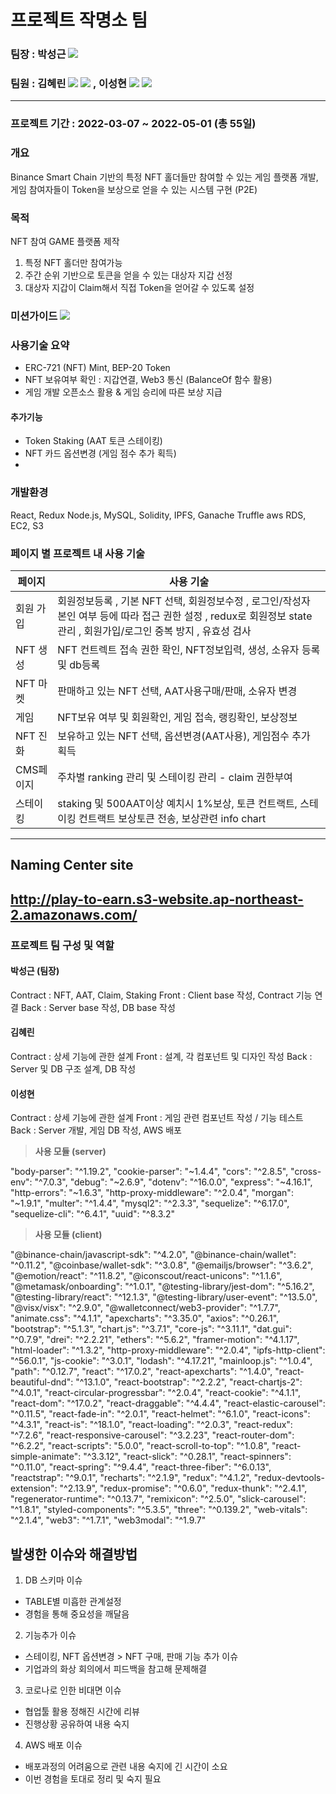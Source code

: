 
# 프로젝트 작명소 팀

### 팀장 : 박성근 <a href="https://github.com/Mr-butter"><img src="https://img.shields.io/badge/GitHub-181717?style=flat-square&logo=GitHub&logoColor=white"/></a>
### 팀원 : 김혜린 <a href="https://github.com/Hyerin1208"><img src="https://img.shields.io/badge/GitHub-181717?style=flat-square&logo=GitHub&logoColor=white"/></a> <a href="https://plastic-yuzu-23a.notion.site/P2E-f7e3bc28fe3d4a919c706bdeecc407fe"><img src="https://img.shields.io/badge/Notion-000000?style=flat-square&logo=Notion&logoColor=white"/></a> , 이성현 <a href="https://github.com/coolmarvel"><img src="https://img.shields.io/badge/GitHub-181717?style=flat-square&logo=GitHub&logoColor=white"/></a> <a href="https://saranghaeo.tistory.com/"><img src="https://img.shields.io/badge/Notion-000000?style=flat-square&logo=Notion&logoColor=white"/></a>
---------------------------------------

### 프로젝트 기간 : 2022-03-07 ~ 2022-05-01 (총 55일)

### 개요
Binance Smart Chain 기반의 특정 NFT 홀더들만 참여할 수 있는 게임 플랫폼 개발,
게임 참여자들이 Token을 보상으로 얻을 수 있는 시스템 구현 (P2E)

### 목적
NFT 참여 GAME 플랫폼 제작
1. 특정 NFT 홀더만 참여가능
2. 주간 순위 기반으로 토큰을 얻을 수 있는 대상자 지갑 선정
3. 대상자 지갑이 Claim해서 직접 Token을 얻어갈 수 있도록 설정

### 미션가이드  <a href="https://docs.google.com/document/d/108cG27YZFRMUc1oHWL6x_Ov6VffYk6qH/edit?usp=sharing&ouid=106272728987475253657&rtpof=true&sd=true"><img src="https://img.shields.io/badge/Google Drive-4285F4?style=flat-square&logo=Google Drive&logoColor=white"/></a>

### 사용기술 요약
- ERC-721 (NFT) Mint, BEP-20 Token
- NFT 보유여부 확인 : 지갑연결, Web3 통신 (BalanceOf 함수 활용)
- 게임 개발 오픈소스 활용 & 게임 승리에 따른 보상 지급

#### 추가기능
- Token Staking (AAT 토큰 스테이킹)
- NFT 카드 옵션변경 (게임 점수 추가 획득)
- 
### 개발환경
React, Redux
Node.js, MySQL,
Solidity,
IPFS, Ganache Truffle
aws RDS, EC2, S3


### 페이지 별 프로젝트 내 사용 기술

|      페이지      | 사용 기술 |
--------|------------
회원 가입  | 회원정보등록 , 기본 NFT 선택, 회원정보수정 , 로그인/작성자 본인 여부 등에 따라 접근 권한 설정 , redux로 회원정보 state관리 , 회원가입/로그인 중복 방지 , 유효성 검사
NFT 생성 | NFT 컨트렉트 접속 권한 확인, NFT정보입력, 생성, 소유자 등록 및 db등록
NFT 마켓 | 판매하고 있는 NFT 선택, AAT사용구매/판매, 소유자 변경
게임 | NFT보유 여부 및 회원확인, 게임 접속, 랭킹확인, 보상정보
NFT 진화 | 보유하고 있는 NFT 선택, 옵션변경(AAT사용), 게임점수 추가 획득
CMS페이지 | 주차별 ranking 관리 및 스테이킹 관리 - claim 권한부여
스테이킹 | staking 및 500AAT이상 예치시 1%보상, 토큰 컨트랙트, 스테이킹 컨트랙트 보상토큰 전송, 보상관련 info chart 

---------------------------------------
## Naming Center site
http://play-to-earn.s3-website.ap-northeast-2.amazonaws.com/
---------------------------------------

### 프로젝트 팀 구성 및 역할
#### 박성근 (팀장)
Contract : NFT, AAT, Claim, Staking
Front : Client base 작성, Contract 기능 연결
Back : Server base 작성, DB base 작성

#### 김혜린
Contract : 상세 기능에 관한 설계
Front :  설계, 각 컴포넌트 및 디자인 작성
Back : Server 및 DB 구조 설계,  DB 작성

#### 이성현
Contract : 상세 기능에 관한 설계
Front :  게임 관련 컴포넌트 작성 / 기능 테스트
Back : Server 개발, 게임 DB 작성, AWS 배포

> **사용 모듈 (server)**

"body-parser": "^1.19.2", "cookie-parser": "~1.4.4", "cors": "^2.8.5", "cross-env": "^7.0.3", "debug": "~2.6.9", "dotenv": "^16.0.0", "express": "~4.16.1", "http-errors": "~1.6.3", "http-proxy-middleware": "^2.0.4", "morgan": "~1.9.1", "multer": "^1.4.4", "mysql2": "^2.3.3", "sequelize": "^6.17.0", "sequelize-cli": "^6.4.1", "uuid": "^8.3.2"

> **사용 모듈 (client)**

"@binance-chain/javascript-sdk": "^4.2.0", "@binance-chain/wallet": "^0.11.2", "@coinbase/wallet-sdk": "^3.0.8", "@emailjs/browser": "^3.6.2", "@emotion/react": "^11.8.2", "@iconscout/react-unicons": "^1.1.6", "@metamask/onboarding": "^1.0.1", "@testing-library/jest-dom": "^5.16.2", "@testing-library/react": "^12.1.3", "@testing-library/user-event": "^13.5.0", "@visx/visx": "^2.9.0", "@walletconnect/web3-provider": "^1.7.7", "animate.css": "^4.1.1", "apexcharts": "^3.35.0", "axios": "^0.26.1", "bootstrap": "^5.1.3", "chart.js": "^3.7.1", "core-js": "^3.11.1", "dat.gui": "^0.7.9", "drei": "^2.2.21", "ethers": "^5.6.2", "framer-motion": "^4.1.17", "html-loader": "^1.3.2", "http-proxy-middleware": "^2.0.4", "ipfs-http-client": "^56.0.1", "js-cookie": "^3.0.1", "lodash": "^4.17.21", "mainloop.js": "^1.0.4", "path": "^0.12.7", "react": "^17.0.2", "react-apexcharts": "^1.4.0", "react-beautiful-dnd": "^13.1.0", "react-bootstrap": "^2.2.2", "react-chartjs-2": "^4.0.1", "react-circular-progressbar": "^2.0.4", "react-cookie": "^4.1.1", "react-dom": "^17.0.2", "react-draggable": "^4.4.4", "react-elastic-carousel": "^0.11.5", "react-fade-in": "^2.0.1", "react-helmet": "^6.1.0", "react-icons": "^4.3.1", "react-is": "^18.1.0", "react-loading": "^2.0.3", "react-redux": "^7.2.6", "react-responsive-carousel": "^3.2.23", "react-router-dom": "^6.2.2", "react-scripts": "5.0.0", "react-scroll-to-top": "^1.0.8", "react-simple-animate": "^3.3.12", "react-slick": "^0.28.1", "react-spinners": "^0.11.0", "react-spring": "^9.4.4", "react-three-fiber": "^6.0.13", "reactstrap": "^9.0.1", "recharts": "^2.1.9", "redux": "^4.1.2", "redux-devtools-extension": "^2.13.9", "redux-promise": "^0.6.0", "redux-thunk": "^2.4.1", "regenerator-runtime": "^0.13.7", "remixicon": "^2.5.0", "slick-carousel": "^1.8.1", "styled-components": "^5.3.5", "three": "^0.139.2", "web-vitals": "^2.1.4", "web3": "^1.7.1", "web3modal": "^1.9.7"

## **발생한 이슈와 해결방법**

1.  DB 스키마 이슈

-   TABLE별 미흡한 관계설정
-   경험을 통해 중요성을 깨달음

2.  기능추가 이슈

-   스테이킹, NFT 옵션변경 > NFT 구매, 판매 기능 추가 이슈
-   기업과의 화상 회의에서 피드백을 참고해 문제해결

3.  코로나로 인한 비대면 이슈

-   협업툴 활용 정해진 시간에 리뷰
-   진행상황 공유하여 내용 숙지

4.  AWS 배포 이슈

-   배포과정의 어려움으로 관련 내용 숙지에 긴 시간이 소요
-   이번 경험을 토대로 정리 및 숙지 필요
